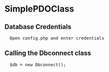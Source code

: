 # SimplePDOClass

<h2>Database Credentials</h2>
<pre>
  Open config.php and enter credentials
</pre>

<h2>Calling the Dbconnect class</h2>
<pre>
  $db = new Dbconnect();
</pre>
